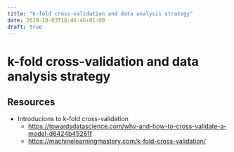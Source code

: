```yaml
---
title: "k-fold cross-validation and data analysis strategy"
date: 2019-10-03T10:46:46+01:00
draft: true
---
```


# k-fold cross-validation and data analysis strategy

## Resources
* Introducions to k-fold cross-validation
  * https://towardsdatascience.com/why-and-how-to-cross-validate-a-model-d6424b45261f
  * https://machinelearningmastery.com/k-fold-cross-validation/
